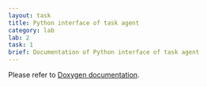 ```yaml
---
layout: task
title: Python interface of task agent
category: lab
lab: 2
task: 1
brief: Documentation of Python interface of task agent
---
```


Please refer to [Doxygen documentation]({{site.baseurl}}/public/html/index.html).

